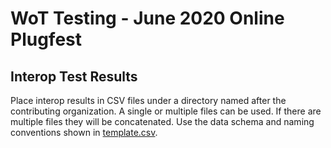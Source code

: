 # WoT Testing - June 2020 Online Plugfest 
## Interop Test Results

Place interop results in CSV files under a directory named after the 
contributing organization.  A single or multiple files can be used.
If there are multiple files they will be concatenated.
Use the data schema and naming conventions shown in
[template.csv](template.csv).

